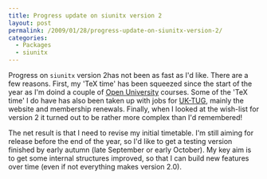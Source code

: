 ```yaml
---
title: Progress update on siunitx version 2
layout: post
permalink: /2009/01/28/progress-update-on-siunitx-version-2/
categories:
  - Packages
  - siunitx
---
```

Progress on `siunitx` version 2has not been as fast as I'd like.  There are a few reasons.  First, my 'TeX time' has been squeezed since the start of the year as I'm doind a couple of [Open University](http://www.open.ac.uk) courses.  Some of the 'TeX time' I do have has also been taken up with jobs for [UK-TUG](http://uk.tug.org/), mainly the website and membership renewals.  Finally, when I looked at the wish-list for version 2 it turned out to be rather more complex than I'd remembered!

The net result is that I need to revise my initial timetable.  I'm still aiming for release before the end of the year, so I'd like to get a testing version finished by early autumn (late September or early October). My key aim is to get some internal structures improved, so that I can build new features over time (even if not everything makes version 2.0).

